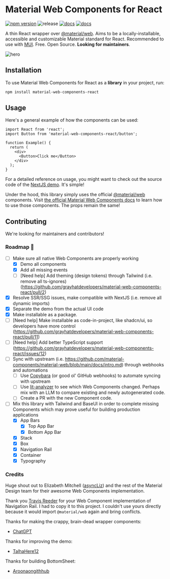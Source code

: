 # Material Web Components for React

[![npm version](https://badge.fury.io/js/material-web-components-react.svg)](https://www.npmjs.com/package/material-web-components-react)
![release](https://img.shields.io/badge/release-beta-blue)
[![docs](https://img.shields.io/badge/read%20the%20docs-8A2BE2)](https://material-web.dev)
[![docs](https://img.shields.io/badge/live%20demo-FFA500)](https://material-web-components-react.grayhat.studio)

A thin React wrapper over [@material/web](https://github.com/material-components/material-web/). Aims to be a locally-installable, accessible and customizable Material standard for React. Recommended to use with [MUI](https://mui.com/). Free. Open Source. **Looking for maintainers**.

![hero](https://material-web-components-react.grayhat.studio/opengraph-image.jpg)

## Installation

To use Material Web Components for React as a **library** in your project, run:

```sh
npm install material-web-components-react
```

## Usage

Here's a general example of how the components can be used:

```tsx
import React from 'react';
import Button from 'material-web-components-react/button';

function Example() {
  return (
    <div>
      <Button>Click me</Button>
    </div>
  );
}
```

For a detailed reference on usage, you might want to check out the source code of the [NextJS demo](./apps/demo/src/app/page.tsx). It's simple!

Under the hood, this library simply uses the official [@material/web](https://github.com/material-components/material-web/) components. Visit [the official Material Web Components docs](https://github.com/material-components/material-web/blob/main/docs/intro.md) to learn how to use those components. The props remain the same!

## Contributing

We're looking for maintainers and contributors!

### Roadmap 🚀

- [ ] Make sure all native Web Components are properly working
  - [x] Demo all components
  - [x] Add all missing events
  - [ ] [Need help] Add theming (design tokens) through Tailwind (i.e. remove all ts-ignores) (https://github.com/grayhatdevelopers/material-web-components-react/pull/2)
- [x] Resolve SSR/SSG issues, make compatible with NextJS (i.e. remove all dynamic imports)
- [x] Separate the demo from the actual UI code
- [x] Make installable as a package.
- [ ] [Need help] Make installable as code-in-project, like shadcn/ui, so developers have more control (https://github.com/grayhatdevelopers/material-web-components-react/pull/11)
- [ ] [Need help] Add better TypeScript support (https://github.com/grayhatdevelopers/material-web-components-react/issues/12)
- [ ] Sync with upstream (i.e. https://github.com/material-components/material-web/blob/main/docs/intro.md) through webhooks and automations
  - [ ] Use [Copybara](https://github.com/google/copybara) (or good ol' GitHub webhooks) to automate syncing with upstream
  - [ ] Use [lit-analyzer](https://www.npmjs.com/package/lit-analyzer) to see which Web Components changed. Perhaps mix with an LLM to compare existing and newly autogenerated code.
  - [ ] Create a PR with the new Component code.
- [ ] Mix this library with Tailwind and BaseUI in order to complete missing Components which may prove useful for building production applications
  - [x] App Bars
    - [x] Top App Bar
    - [x] Bottom App Bar
  - [x] Stack
  - [x] Box
  - [x] Navigation Rail
  - [x] Container
  - [x] Typography

### Credits

Huge shout out to Elizabeth Mitchell ([asyncLiz](https://github.com/asyncliz/)) and the rest of the Material Design team for their awesome Web Components implementation.

Thank you [Travis Reeder](https://github.com/treeder) for your Web Component implementation of Navigation Rail. I had to copy it to this project. I couldn't use yours directly because it would import `@material/web` again and bring conflicts.

Thanks for making the crappy, brain-dead wrapper components:

- [ChatGPT](https://chatgpt.com/share/574a9601-8927-4992-884e-16c58f24a982)

Thanks for improving the demo:

- [TalhaHere12](https://github.com/TalhaHere12)

Thanks for building BottomSheet:

- [Aroonaongithhub](https://github.com/Aroonaongithhub/)
